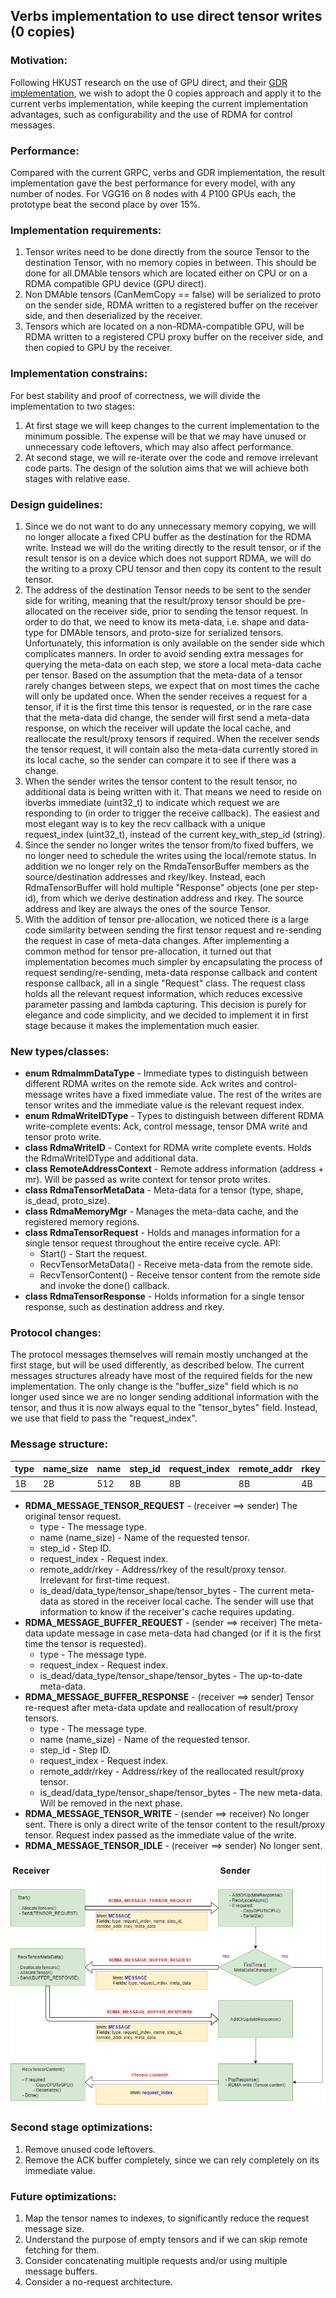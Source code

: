 ## Verbs implementation to use direct tensor writes (0 copies)

### Motivation:

Following HKUST research on the use of GPU direct, and their [GDR implementation](https://github.com/tensorflow/tensorflow/blob/master/tensorflow/contrib/gdr/README.md), we wish to adopt the 0 copies approach and apply it to the current verbs implementation, while keeping the current implementation advantages, such as configurability and the use of RDMA for control messages.

### Performance:

Compared with the current GRPC, verbs and GDR implementation, the result implementation gave the best performance for every model, with any number of nodes. For VGG16 on 8 nodes with 4 P100 GPUs each, the prototype beat the second place by over 15%.

### Implementation requirements:

1. Tensor writes need to be done directly from the source Tensor to the destination Tensor, with no memory copies in between. This should be done for all DMAble tensors which are located either on CPU or on a RDMA compatible GPU device (GPU direct). 
2. Non DMAble tensors (CanMemCopy == false) will be serialized to proto on the sender side, RDMA written to a registered buffer on the receiver side, and then deserialized by the receiver.
3. Tensors which are located on a non-RDMA-compatible GPU, will be RDMA written to a registered CPU proxy buffer on the receiver side, and then copied to GPU by the receiver.

### Implementation constrains:

For best stability and proof of correctness, we will divide the implementation to two stages:
1. At first stage we will keep changes to the current implementation to the minimum possible. The expense will be that we may have unused or unnecessary code leftovers, which may also affect performance. 
2. At second stage, we will re-iterate over the code and remove irrelevant code parts.
The design of the solution aims that we will achieve both stages with relative ease. 

### Design guidelines:

1. Since we do not want to do any unnecessary memory copying, we will no longer allocate a fixed CPU buffer as the destination for the RDMA write. Instead we will do the writing directly to the result tensor, or if the result tensor is on a device which does not support RDMA, we will do the writing to a proxy CPU tensor and then copy its content to the result tensor.
2. The address of the destination Tensor needs to be sent to the sender side for writing, meaning that the result/proxy tensor should be pre-allocated on the receiver side, prior to sending the tensor request. In order to do that, we need to know its meta-data, i.e. shape and data-type for DMAble tensors, and proto-size for serialized tensors. Unfortunately, this information is only available on the sender side which complicates manners. In order to avoid sending extra messages for querying the meta-data on each step, we store a local meta-data cache per tensor. Based on the assumption that the meta-data of a tensor rarely changes between steps, we expect that on most times the cache will only be updated once. When the sender receives a request for a tensor, if it is the first time this tensor is requested, or in the rare case that the meta-data did change, the sender will first send a meta-data response, on which the receiver will update the local cache, and reallocate the result/proxy tensors if required. When the receiver sends the tensor request, it will contain also the meta-data currently stored in its local cache, so the sender can compare it to see if there was a change.
3. When the sender writes the tensor content to the result tensor, no additional data is being written with it. That means we need to reside on ibverbs immediate (uint32_t) to indicate which request we are responding to (in order to trigger the receive callback). The easiest and most elegant way is to key the recv callback with a unique request_index (uint32_t), instead of the current key_with_step_id (string). 
4. Since the sender no longer writes the tensor from/to fixed buffers, we no longer need to schedule the writes using the local/remote status. In addition we no longer rely on the RmdaTensorBuffer members as the source/destination addresses and rkey/lkey. Instead, each RdmaTensorBuffer will hold multiple "Response" objects (one per step-id), from which we derive destination address and rkey. The source address and lkey are always the ones of the source Tensor.
5. With the addition of tensor pre-allocation, we noticed there is a large code similarity between sending the first tensor request and re-sending the request in case of meta-data changes. After implementing a common method for tensor pre-allocation, it turned out that implementation becomes much simpler by encapsulating the process of request sending/re-sending, meta-data response callback and content response callback, all in a single "Request" class. The request class holds all the relevant request information, which reduces excessive parameter passing and lambda capturing. This decision is purely for elegance and code simplicity, and we decided to implement it in first stage because it makes the implementation much easier.

### New types/classes:

* **enum RdmaImmDataType** - Immediate types to distinguish between different RDMA writes on the remote side. Ack writes and control-message writes have a fixed immediate value. The rest of the writes are tensor writes and the immediate value is the relevant request index.
* **enum  RdmaWriteIDType**    - Types to distinguish between different RDMA write-complete events: Ack, control message, tensor DMA write and tensor proto write.
* **class RdmaWriteID**        - Context for RDMA write complete events. Holds the RdmaWriteIDType and additional data.
* **class RemoteAddressContext** - Remote address information (address + mr). Will be passed as write context for tensor proto writes.
* **class RdmaTensorMetaData** - Meta-data for a tensor (type, shape, is_dead, proto_size).
* **class RdmaMemoryMgr**      - Manages the meta-data cache, and the registered memory regions.
* **class RdmaTensorRequest**  - Holds and manages information for a single tensor request throughout the entire receive cycle. API:
	* Start() - Start the request.
	* RecvTensorMetaData() - Receive meta-data from the remote side.
	* RecvTensorContent() - Receive tensor content from the remote side and invoke the done() callback. 
* **class RdmaTensorResponse** - Holds information for a single tensor response, such as destination address and rkey.

### Protocol changes:

The protocol messages themselves will remain mostly unchanged at the first stage, but will be used differently, as described below. The current messages structures already have most of the required fields for the new implementation. The only change is the "buffer_size" field which is no longer used since we are no longer sending additional information with the tensor, and thus it is now always equal to the "tensor_bytes" field. Instead, we use that field to pass the "request_index".

### Message structure:

| type | name_size | name | step_id | request_index | remote_addr | rkey | is_dead | data_type | tensor_shape | tensor_bytes |
|------|---------- |------|---------|---------------|-------------|------|---------|-----------|--------------|--------------|
|  1B  |    2B     | 512  |  8B     |      8B       |         8B  |   4B |      1B |     XB    |    XB        |    8B        |

* **RDMA_MESSAGE_TENSOR_REQUEST**  - (receiver ==> sender) The original tensor request. 
	* type - The message type.
	* name (name_size) - Name of the requested tensor.
	* step_id - Step ID.
	* request_index - Request index.
	* remote_addr/rkey - Address/rkey of the result/proxy tensor. Irrelevant for first-time request.
	* is_dead/data_type/tensor_shape/tensor_bytes - The current meta-data as stored in the receiver local cache. The sender will use that information to know if the receiver's cache requires updating.
* **RDMA_MESSAGE_BUFFER_REQUEST**  - (sender ==> receiver) The meta-data update message in case meta-data had changed (or if it is the first time the tensor is requested).
	* type - The message type.
	* request_index - Request index.
	* is_dead/data_type/tensor_shape/tensor_bytes - The up-to-date meta-data.
* **RDMA_MESSAGE_BUFFER_RESPONSE** - (receiver ==> sender) Tensor re-request after meta-data update and reallocation of result/proxy tensors.
	* type - The message type.
	* name (name_size) - Name of the requested tensor.
	* step_id - Step ID.
	* request_index - Request index.
	* remote_addr/rkey - Address/rkey of the reallocated result/proxy tensor.
	* is_dead/data_type/tensor_shape/tensor_bytes - The new meta-data. Will be removed in the next phase.
* **RDMA_MESSAGE_TENSOR_WRITE**    - (sender ==> receiver) No longer sent. There is only a direct write of the tensor content to the result/proxy tensor. Request index passed as the immediate value of the write.
* **RDMA_MESSAGE_TENSOR_IDLE**     - (receiver ==> sender) No longer sent.

![alt text](verbs_with_0_copies_phase1_protocol.jpg "Phase 1 message protocol")

### Second stage optimizations:
1. Remove unused code leftovers.
2. Remove the ACK buffer completely, since we can rely completely on its immediate value.

### Future optimizations:
1. Map the tensor names to indexes, to significantly reduce the request message size.
2. Understand the purpose of empty tensors and if we can skip remote fetching for them.
3. Consider concatenating multiple requests and/or using multiple message buffers.
4. Consider a no-request architecture.
